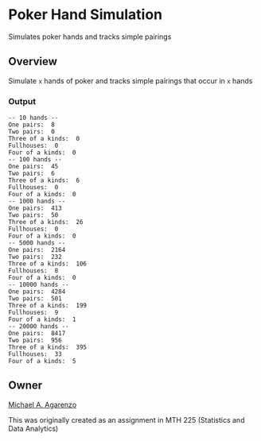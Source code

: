 # Poker Hand Simulation

Simulates poker hands and tracks simple pairings

## Overview

Simulate `x` hands of poker and tracks simple pairings that occur in `x` hands

### Output

```
-- 10 hands --
One pairs:  8
Two pairs:  0
Three of a kinds:  0
Fullhouses:  0
Four of a kinds:  0
-- 100 hands --
One pairs:  45
Two pairs:  6
Three of a kinds:  6
Fullhouses:  0
Four of a kinds:  0
-- 1000 hands --
One pairs:  413
Two pairs:  50
Three of a kinds:  26
Fullhouses:  0
Four of a kinds:  0
-- 5000 hands --
One pairs:  2164
Two pairs:  232
Three of a kinds:  106
Fullhouses:  8
Four of a kinds:  0
-- 10000 hands --
One pairs:  4284
Two pairs:  501
Three of a kinds:  199
Fullhouses:  9
Four of a kinds:  1
-- 20000 hands --
One pairs:  8417
Two pairs:  956
Three of a kinds:  395
Fullhouses:  33
Four of a kinds:  5
```

## Owner

[Michael A. Agarenzo](https://magarenzo.com)

This was originally created as an assignment in MTH 225 (Statistics and Data Analytics)
